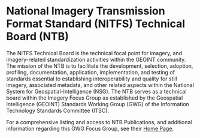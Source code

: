 # National Imagery Transmission Format Standard (NITFS) Technical Board (NTB) 
The NITFS Technical Board is the technical focal point for imagery, and imagery-related standardization activities within the GEOINT community. The mission of the NTB is to facilitate the development, selection, adoption, profiling, documentation, application, implementation, and testing of standards essential to establishing interoperability and quality for still imagery, associated metadata, and other related aspects within the National System for Geospatial-Intelligence (NSG). The NTB serves as a technical board within the Imagery Focus Group as established by the Geospatial Intelligence (GEOINT) Standards Working Group (GWG) of the Information Technology Standards Committee (ITSC).

For a comprehensive listing and access to NTB Publications, and additional information regarding this GWG Focus Group, see their [Home Page](http://www.gwg.nga.mil/ntb/index.html).
 

